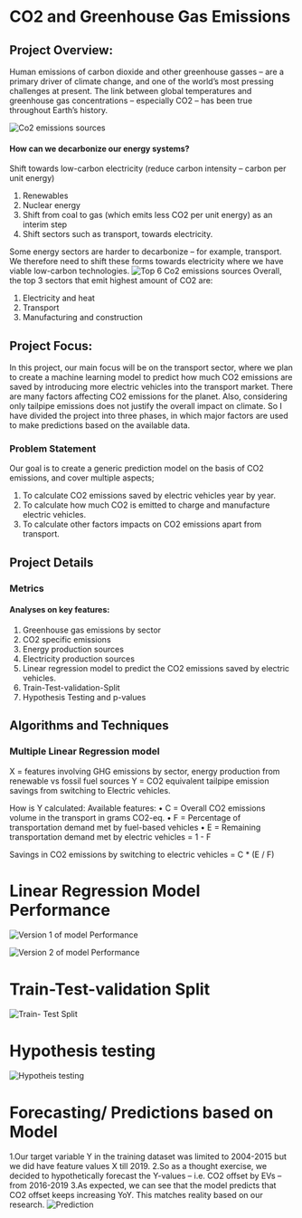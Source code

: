 # CO2 and Greenhouse Gas Emissions
## Project Overview:
Human emissions of carbon dioxide and other greenhouse gasses – are a primary driver of climate change, and one of the world’s most pressing challenges at present. The link between global temperatures and greenhouse gas concentrations – especially CO2 – has been true throughout Earth’s history.

![Co2 emissions sources](https://github.com/RuchitaAg/Group15_Project/blob/main/Machine%20Learning%20Design/Images/co2%20emissions%20by%20different%20sources.png)

#### How can we decarbonize our energy systems?
Shift towards low-carbon electricity (reduce carbon intensity – carbon per unit energy)
1. Renewables
2. Nuclear energy
3. Shift from coal to gas (which emits less CO2 per unit energy) as an interim step
4. Shift sectors such as transport, towards electricity.

Some energy sectors are harder to decarbonize – for example, transport. We therefore need to shift these forms towards electricity where we have viable low-carbon technologies.
![Top 6 Co2 emissions sources](https://github.com/RuchitaAg/Group15_Project/blob/main/Machine%20Learning%20Design/Images/Top%206%20Co2%20emissions%20factors.png)
Overall, the top 3 sectors that emit highest amount of CO2 are:

1. Electricity and heat
2. Transport
3. Manufacturing and construction

## Project Focus:
In this project, our main focus will be on the transport sector, where we plan to create a machine learning model to predict how much CO2 emissions are saved by introducing more electric vehicles into the transport market.
There are many factors affecting CO2 emissions for the planet. Also, considering only tailpipe emissions does not justify the overall impact on climate. So I have divided the project into three phases, in which major factors are used to make predictions based on the available data.
### Problem Statement  
Our goal is to create a generic prediction model on the basis of CO2 emissions, and cover multiple aspects;
1.	To calculate CO2 emissions saved by electric vehicles year by year.
2.	To calculate how much CO2 is emitted to charge and manufacture electric vehicles.
3.	To calculate other factors impacts on  CO2 emissions apart from transport.


## Project Details
### Metrics
#### Analyses on key features:
1.	Greenhouse gas emissions by sector
2.	CO2 specific emissions
3.	Energy production sources
4.	Electricity production sources
2.	Linear regression model to predict the CO2 emissions saved by electric vehicles.
3.	Train-Test-validation-Split
4.	Hypothesis Testing and p-values


## Algorithms and Techniques 
### Multiple Linear Regression model

X = features involving GHG emissions by sector, energy production from renewable vs fossil fuel sources
Y = CO2 equivalent tailpipe emission savings from switching to Electric vehicles.

How is Y calculated:
Available features:
•	C = Overall CO2 emissions volume in the transport in grams CO2-eq.
•	F = Percentage of transportation demand met by fuel-based vehicles
•	E = Remaining transportation demand met by electric vehicles = 1 - F

Savings in CO2 emissions by switching to electric vehicles = C * (E / F)

# Linear Regression Model Performance
![Version 1 of model Performance](https://github.com/RuchitaAg/Group15_Project/blob/main/Machine%20Learning%20Design/Images/accuracy.png)

![Version 2 of model Performance](https://github.com/RuchitaAg/Group15_Project/blob/main/Machine%20Learning%20Design/Images/Linear%20regression%20dropping%20ev%20bikes.png)

# Train-Test-validation Split
![Train- Test Split](https://github.com/RuchitaAg/Group15_Project/blob/main/Machine%20Learning%20Design/Images/train_test%20screenshot.png)

# Hypothesis testing
![Hypotheis testing](https://github.com/RuchitaAg/Group15_Project/blob/main/Machine%20Learning%20Design/Images/Model%20Summary.png)

# Forecasting/ Predictions based on Model
1.Our target variable Y in the training dataset was limited to 2004-2015 but we did have feature values X till 2019.
2.So as a thought exercise, we decided to hypothetically forecast the Y-values – i.e. CO2 offset by EVs – from 2016-2019
3.As expected, we can see that the model predicts that CO2 offset keeps increasing YoY. This matches reality based on our research.
![Prediction](https://github.com/RuchitaAg/Group15_Project/blob/main/Machine%20Learning%20Design/Images/prediction.png)



